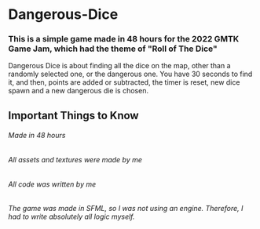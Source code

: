 # Dangerous-Dice

### **This is a simple game made in 48 hours for the 2022 GMTK Game Jam, which had the theme of "Roll of The Dice"**

Dangerous Dice is about finding all the dice on the map, other than a randomly selected one, or the dangerous one.
You have 30 seconds to find it, and then, points are added or subtracted, the timer is reset, new dice spawn and a new dangerous die is chosen.

## Important Things to Know

###### Made in 48 hours
###### All assets and textures were made by me
###### All code was written by me
###### The game was made in SFML, so I was not using an engine. Therefore, I had to write absolutely all logic myself.
